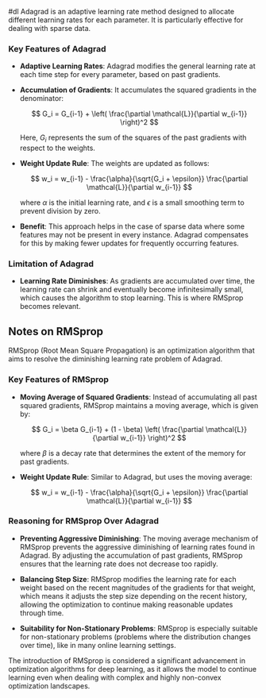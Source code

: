#dl
Adagrad is an adaptive learning rate method designed to allocate different learning rates for each parameter. It is particularly effective for dealing with sparse data.

### Key Features of Adagrad

- **Adaptive Learning Rates**: Adagrad modifies the general learning rate at each time step for every parameter, based on past gradients.
  
- **Accumulation of Gradients**: It accumulates the squared gradients in the denominator: 

  $$ G_i = G_{i-1} + \left( \frac{\partial \mathcal{L}}{\partial w_{i-1}} \right)^2 $$
  
  Here, $G_i$ represents the sum of the squares of the past gradients with respect to the weights.

- **Weight Update Rule**: The weights are updated as follows:

  $$ w_i = w_{i-1} - \frac{\alpha}{\sqrt{G_i + \epsilon}} \frac{\partial \mathcal{L}}{\partial w_{i-1}} $$

  where $\alpha$ is the initial learning rate, and $\epsilon$ is a small smoothing term to prevent division by zero.

- **Benefit**: This approach helps in the case of sparse data where some features may not be present in every instance. Adagrad compensates for this by making fewer updates for frequently occurring features.

### Limitation of Adagrad

- **Learning Rate Diminishes**: As gradients are accumulated over time, the learning rate can shrink and eventually become infinitesimally small, which causes the algorithm to stop learning. This is where RMSprop becomes relevant.

## Notes on RMSprop

RMSprop (Root Mean Square Propagation) is an optimization algorithm that aims to resolve the diminishing learning rate problem of Adagrad.

### Key Features of RMSprop

- **Moving Average of Squared Gradients**: Instead of accumulating all past squared gradients, RMSprop maintains a moving average, which is given by:

  $$ G_i = \beta G_{i-1} + (1 - \beta) \left( \frac{\partial \mathcal{L}}{\partial w_{i-1}} \right)^2 $$

  where $\beta$ is a decay rate that determines the extent of the memory for past gradients.

- **Weight Update Rule**: Similar to Adagrad, but uses the moving average:

  $$ w_i = w_{i-1} - \frac{\alpha}{\sqrt{G_i + \epsilon}} \frac{\partial \mathcal{L}}{\partial w_{i-1}} $$

### Reasoning for RMSprop Over Adagrad

- **Preventing Aggressive Diminishing**: The moving average mechanism of RMSprop prevents the aggressive diminishing of learning rates found in Adagrad. By adjusting the accumulation of past gradients, RMSprop ensures that the learning rate does not decrease too rapidly.

- **Balancing Step Size**: RMSprop modifies the learning rate for each weight based on the recent magnitudes of the gradients for that weight, which means it adjusts the step size depending on the recent history, allowing the optimization to continue making reasonable updates through time.

- **Suitability for Non-Stationary Problems**: RMSprop is especially suitable for non-stationary problems (problems where the distribution changes over time), like in many online learning settings.

The introduction of RMSprop is considered a significant advancement in optimization algorithms for deep learning, as it allows the model to continue learning even when dealing with complex and highly non-convex optimization landscapes.